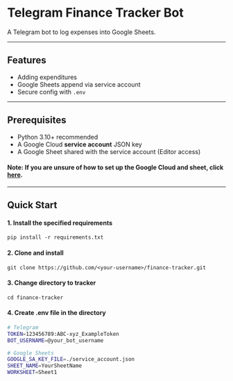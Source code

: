 # Telegram Finance Tracker Bot

A Telegram bot to log expenses into Google Sheets.  

---

## Features
- Adding expenditures
- Google Sheets append via service account
- Secure config with `.env`

---

## Prerequisites
- Python 3.10+ recommended
- A Google Cloud **service account** JSON key
- A Google Sheet shared with the service account (Editor access)

#### Note: If you are unsure of how to set up the Google Cloud and sheet, click [here](GoogleCloudSetup.md).

---

## Quick Start

#### 1. Install the specified requirements
`pip install -r requirements.txt`

#### 2. Clone and install

`git clone https://github.com/<your-username>/finance-tracker.git`

#### 3. Change directory to tracker
`cd finance-tracker`

#### 4. Create .env file in the directory
```bash
# Telegram
TOKEN=123456789:ABC-xyz_ExampleToken
BOT_USERNAME=@your_bot_username

# Google Sheets
GOOGLE_SA_KEY_FILE=./service_account.json
SHEET_NAME=YourSheetName
WORKSHEET=Sheet1

